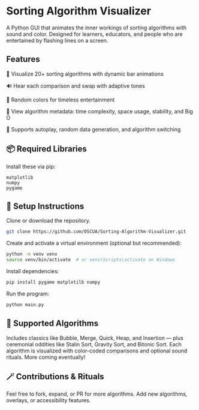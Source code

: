 # Sorting Algorithm Visualizer
A Python GUI that animates the inner workings of sorting algorithms with sound and color. Designed for learners, educators, and people who are entertained by flashing lines on a screen.

## Features
🎨 Visualize 20+ sorting algorithms with dynamic bar animations

🔊 Hear each comparison and swap with adaptive tones

🌈 Random colors for timeless entertainment

🧠 View algorithm metadata: time complexity, space usage, stability, and Big O

🧪 Supports autoplay, random data generation, and algorithm switching

## 📦 Required Libraries

Install these via pip:
```
matplotlib
numpy
pygame
```

## 🧙 Setup Instructions

Clone or download the repository.

```bash
git clone https://github.com/OSCUA/Sorting-Algorithm-Visualizer.git
```

Create and activate a virtual environment (optional but recommended):
```bash
python -m venv venv
source venv/bin/activate  # or venv\Scripts\activate on Windows
```

Install dependencies:

```bash
pip install pygame matplotilb numpy
```

Run the program:

```bash
python main.py
```

## 🧠 Supported Algorithms

Includes classics like Bubble, Merge, Quick, Heap, and Insertion — plus ceremonial oddities like Stalin Sort, Gravity Sort, and Bitonic Sort. Each algorithm is visualized with color-coded comparisons and optional sound rituals. More coming eventually!

## 🪄 Contributions & Rituals

Feel free to fork, expand, or PR for more algorithms. Add new algorithms, overlays, or accessibility features.